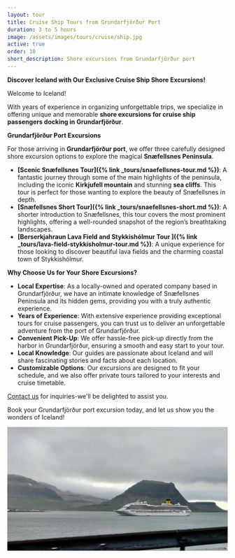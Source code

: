 ```yaml
---
layout: tour
title: Cruise Ship Tours from Grundarfjörður Port
duration: 3 to 5 hours
image: /assets/images/tours/cruise/ship.jpg
active: true
order: 10
short_description: Shore excursions from Grundarfjörður port
---
```

**Discover Iceland with Our Exclusive Cruise Ship Shore Excursions!** 

Welcome to Iceland!

With years of experience in organizing unforgettable trips, we specialize in offering unique and memorable **shore excursions for cruise ship passengers docking in Grundarfjörður**.

**Grundarfjörður Port Excursions**

For those arriving in **Grundarfjörður port**, we offer three carefully designed shore excursion options to explore the magical **Snæfellsnes Peninsula**.
- **[Scenic Snæfellsnes Tour]({% link _tours/snaefellsnes-tour.md %})**: A fantastic journey through some of the main highlights of the peninsula, including the iconic **Kirkjufell mountain** and stunning **sea cliffs**. This tour is perfect for those wanting to explore the beauty of Snæfellsnes in depth. 
- **[Snæfellsnes Short Tour]({% link _tours/snaefellsnes-short.md %})**: A shorter introduction to Snæfellsnes, this tour covers the most prominent highlights, offering a well-rounded snapshot of the region’s breathtaking landscapes.
- **[Berserkjahraun Lava Field and Stykkishólmur Tour ]({% link _tours/lava-field-stykkisholmur-tour.md %})**: A unique experience for those looking to discover beautiful lava fields and the charming coastal town of Stykkishólmur. 

**Why Choose Us for Your Shore Excursions?**
- **Local Expertise**: As a locally-owned and operated company based in Grundarfjörður, we have an intimate knowledge of Snæfellsnes Peninsula and its hidden gems, providing you with a truly authentic experience.
- **Years of Experience**: With extensive experience providing exceptional tours for cruise passengers, you can trust us to deliver an unforgettable adventure from the port of Grundarfjörður. 
- **Convenient Pick-Up**:  We offer hassle-free pick-up directly from the harbor in Grundarfjörður, ensuring a smooth and easy start to your tour.
- **Local Knowledge**: Our guides are passionate about Iceland and will share fascinating stories and facts about each location.
- **Customizable Options**: Our excursions are designed to fit your schedule, and we also offer private tours tailored to your interests and cruise timetable. 

[Contact us](https://rutuferdir.is/#contact) for inquiries-we'll be delighted to assist you. 

Book your Grundarfjörður port excursion today, and let us show you the wonders of Iceland!

<span class="image fit"><img src="/assets/images/tours/cruise/cruiseship.jpg" alt="" /></span>
